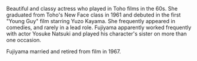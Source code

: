 <!-- Yoko Fujiyama -->

Beautiful and classy actress who played in Toho films in the 60s. She graduated from Toho's New Face class in 1961 and debuted in the first "Young Guy" film starring Yuzo Kayama. She frequently appeared in comedies, and rarely in a lead role. Fujiyama apparently worked frequently with actor Yosuke Natsuki and played his character's sister on more than one occasion.

Fujiyama married and retired from film in 1967.